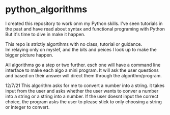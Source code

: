 # python_algorithms
I created this repository to work onm my Python skills.
I've seen tutorials in the past and have read about syntax and functional programing with Python
But it's time to dive in make it happen.

This repo is strictly algortihms with no class, tutorial or guidance.  
Im relaying only on myslef, and the bits and peices I look up to make the bigger picture happen. 

All algorithms go a step or two further.  esch one will have a command line interface to make each algo a mini program.  It will ask the user questions and based on their answer will direct them through the algorithm/program.



12/7/21
This algorithm asks for me to convert a number into a string.
it takes input from the user and asks whether the user wants to conver a number into a string or a string into a number.  If the user doesnt input the correct choice, the program asks the user to please stick to only choosing a string or integer to convert. 

